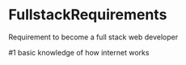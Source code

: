 # FullstackRequirements
Requirement to become a full stack web developer

#1 basic knowledge of how internet works
